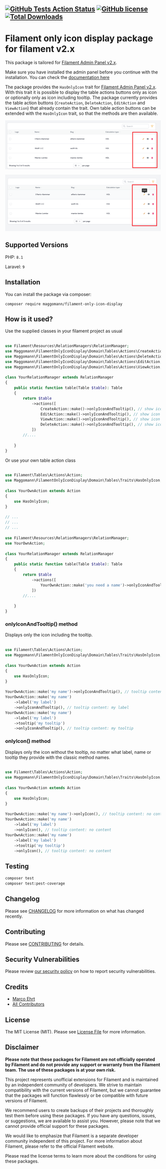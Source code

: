 [![GitHub Tests Action Status](https://img.shields.io/github/actions/workflow/status/Maggomann/filament-only-icon-display/run-tests.yml?branch%3Amain&label=tests)](https://github.com/Maggomann/filament-only-icon-display/actions?query=workflow%3Arun-tests+branch%3Amain) [![GitHub license](https://img.shields.io/github/license/Maggomann/filament-only-icon-display)](https://github.com/Maggomann/filament-only-icon-display/blob/main/LICENSE.md) [![Total Downloads](https://img.shields.io/packagist/dt/maggomann/filament-only-icon-display.svg?style=flat-square)](https://packagist.org/packages/maggomann/filament-only-icon-display)
---

# Filament only icon display package for filament v2.x
This package is tailored for [Filament Admin Panel v2.x](https://filamentphp.com/docs/2.x/admin/installation).

Make sure you have installed the admin panel before you continue with the installation. You can check the [documentation here](https://filamentphp.com/docs/2.x/admin/installation)

The package provides the `HasOnlyIcon` trait for [Filament Admin Panel v2.x](https://filamentphp.com/docs/2.x/admin/installation). With this trait it is possible to display the table actions buttons only as icon or optionally only as icon including tooltip. The package currently provides the table action buttons (`CreateAction`, `DeleteAction`, `EditAction` and `ViewAction`) that already contain the trait. Own table action buttons can be extended with the `HasOnlyIcon` trait, so that the methods are then available.

![only_icon](./docs/assets/only_icon.png)

![only_icon_and_tooltip](./docs/assets/only_icon_and_tooltip.png)

## Supported Versions

PHP: `8.1`

Laravel: `9`

## Installation

You can install the package via composer:

```console
composer require maggomann/filament-only-icon-display
```

## How is it used?

Use the supplied classes in your filament project as usual

```php

use Filament\Resources\RelationManagers\RelationManager;
use Maggomann\FilamentOnlyIconDisplay\Domain\Tables\Actions\CreateAction;
use Maggomann\FilamentOnlyIconDisplay\Domain\Tables\Actions\DeleteAction;
use Maggomann\FilamentOnlyIconDisplay\Domain\Tables\Actions\EditAction;
use Maggomann\FilamentOnlyIconDisplay\Domain\Tables\Actions\ViewAction;

class YourRelationManager extends RelationManager
{
    public static function table(Table $table): Table
    {
        return $table
            ->actions([
                CreateAction::make()->onlyIconAndTooltip(), // show icon and tooltip with the content of $this->name
                EditAction::make()->onlyIconAndTooltip(), // show icon and tooltip with the content of $this->name
                ViewAction::make()->onlyIconAndTooltip(), // show icon and tooltip with the content of $this->name
                DeleteAction::make()->onlyIconAndTooltip(), // show icon and tooltip with the content of $this->name
            ])
        //....

    }
}
```

Or use your own table action class

```php

use Filament\Tables\Actions\Action;
use Maggomann\FilamentOnlyIconDisplay\Domain\Tables\Traits\HasOnlyIcon;

class YourOwnAction extends Action
{
    use HasOnlyIcon;
}

// ...
// ...
// ...

use Filament\Resources\RelationManagers\RelationManager;
use YourOwnAction;

class YourRelationManager extends RelationManager
{
    public static function table(Table $table): Table
    {
        return $table
            ->actions([
                YourOwnAction::make('you need a name')->onlyIconAndTooltip(),
            ])
        //....

    }
}

```

### onlyIconAndTooltip() method

Displays only the icon including the tooltip.

```php

use Filament\Tables\Actions\Action;
use Maggomann\FilamentOnlyIconDisplay\Domain\Tables\Traits\HasOnlyIcon;

class YourOwnAction extends Action
{
    use HasOnlyIcon;
}

YourOwnAction::make('my name')->onlyIconAndTooltip(), // tooltip content: my name
YourOwnAction::make('my name')
    ->label('my label')
    ->onlyIconAndTooltip(), // tooltip content: my label
YourOwnAction::make('my name')
    ->label('my label')
    ->tooltip('my tooltip')
    ->onlyIconAndTooltip(), // tooltip content: my tooltip

```

### onlyIcon() method

Displays only the icon without the tooltip, no matter what label, name or tooltip they provide with the classic method names.

```php

use Filament\Tables\Actions\Action;
use Maggomann\FilamentOnlyIconDisplay\Domain\Tables\Traits\HasOnlyIcon;

class YourOwnAction extends Action
{
    use HasOnlyIcon;
}

YourOwnAction::make('my name')->onlyIcon(), // tooltip content: no content
YourOwnAction::make('my name')
    ->label('my label')
    ->onlyIcon(), // tooltip content: no content
YourOwnAction::make('my name')
    ->label('my label')
    ->tooltip('my tooltip')
    ->onlyIcon(), // tooltip content: no content
```

## Testing

```bash
composer test
composer test:pest-coverage
```

## Changelog

Please see [CHANGELOG](CHANGELOG.md) for more information on what has changed recently.

## Contributing

Please see [CONTRIBUTING](.github/CONTRIBUTING.md) for details.

## Security Vulnerabilities

Please review [our security policy](../../security/policy) on how to report security vulnerabilities.

## Credits

- [Marco Ehrt](https://github.com/Maggomann)
- [All Contributors](../../contributors)

## License

The MIT License (MIT). Please see [License File](LICENSE.md) for more information.

## Disclaimer

**Please note that these packages for Filament are not officially operated by Filament and do not provide any support or warranty from the Filament team. The use of these packages is at your own risk.**

This project represents unofficial extensions for Filament and is maintained by an independent community of developers. We strive to maintain compatibility with the current versions of Filament, but we cannot guarantee that the packages will function flawlessly or be compatible with future versions of Filament.

We recommend users to create backups of their projects and thoroughly test them before using these packages. If you have any questions, issues, or suggestions, we are available to assist you. However, please note that we cannot provide official support for these packages.

We would like to emphasize that Filament is a separate developer community independent of this project. For more information about Filament, please refer to the official Filament website.

Please read the license terms to learn more about the conditions for using these packages.
